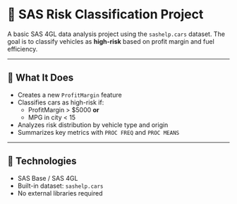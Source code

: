 # 🚗 SAS Risk Classification Project

A basic SAS 4GL data analysis project using the `sashelp.cars` dataset. The goal is to classify vehicles as **high-risk** based on profit margin and fuel efficiency.

---

## 🔧 What It Does

- Creates a new `ProfitMargin` feature
- Classifies cars as high-risk if:
  - ProfitMargin > $5000 **or**
  - MPG in city < 15
- Analyzes risk distribution by vehicle type and origin
- Summarizes key metrics with `PROC FREQ` and `PROC MEANS`

---

## 🧠 Technologies

- SAS Base / SAS 4GL
- Built-in dataset: `sashelp.cars`
- No external libraries required
